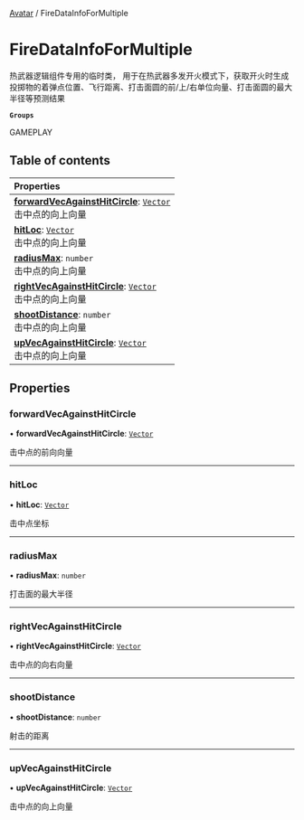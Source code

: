 [Avatar](../groups/Avatar.Avatar.md) / FireDataInfoForMultiple

# FireDataInfoForMultiple <Badge type="tip" text="Class" /> <Score text="FireDataInfoForMultiple" />

热武器逻辑组件专用的临时类，
 用于在热武器多发开火模式下，获取开火时生成投掷物的着弹点位置、飞行距离、打击面圆的前/上/右单位向量、打击面圆的最大半径等预测结果

**`Groups`**

GAMEPLAY

## Table of contents

| Properties |
| :-----|
| **[forwardVecAgainstHitCircle](Gameplay.FireDataInfoForMultiple.md#forwardvecagainsthitcircle)**: [`Vector`](Type.Vector.md) <br> 击中点的向上向量|
| **[hitLoc](Gameplay.FireDataInfoForMultiple.md#hitloc)**: [`Vector`](Type.Vector.md) <br> 击中点的向上向量|
| **[radiusMax](Gameplay.FireDataInfoForMultiple.md#radiusmax)**: `number` <br> 击中点的向上向量|
| **[rightVecAgainstHitCircle](Gameplay.FireDataInfoForMultiple.md#rightvecagainsthitcircle)**: [`Vector`](Type.Vector.md) <br> 击中点的向上向量|
| **[shootDistance](Gameplay.FireDataInfoForMultiple.md#shootdistance)**: `number` <br> 击中点的向上向量|
| **[upVecAgainstHitCircle](Gameplay.FireDataInfoForMultiple.md#upvecagainsthitcircle)**: [`Vector`](Type.Vector.md) <br> 击中点的向上向量|

## Properties

### forwardVecAgainstHitCircle <Score text="forwardVecAgainstHitCircle" /> 

• **forwardVecAgainstHitCircle**: [`Vector`](Type.Vector.md)

击中点的前向向量

___

### hitLoc <Score text="hitLoc" /> 

• **hitLoc**: [`Vector`](Type.Vector.md)

击中点坐标

___

### radiusMax <Score text="radiusMax" /> 

• **radiusMax**: `number`

打击面的最大半径

___

### rightVecAgainstHitCircle <Score text="rightVecAgainstHitCircle" /> 

• **rightVecAgainstHitCircle**: [`Vector`](Type.Vector.md)

击中点的向右向量

___

### shootDistance <Score text="shootDistance" /> 

• **shootDistance**: `number`

射击的距离

___

### upVecAgainstHitCircle <Score text="upVecAgainstHitCircle" /> 

• **upVecAgainstHitCircle**: [`Vector`](Type.Vector.md)

击中点的向上向量
